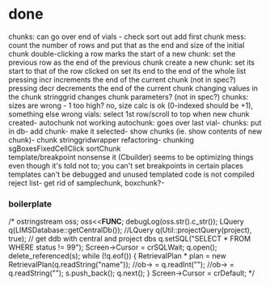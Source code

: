 ﻿
# done

chunks: can go over end of vials - check
sort out add first chunk mess:
    count the number of rows and put that as the end and size of the initial chunk
    double-clicking a row marks the start of a new chunk:
        set the previous row as the end of the previous chunk
        create a new chunk:
            set its start to that of the row clicked on
            set its end to the end of the whole list
    pressing incr increments the end of the current chunk (not in spec?)
    pressing decr decrements the end of the current chunk
    changing values in the chunk stringgrid changes chunk parameters? (not in spec?)
chunks: sizes are wrong - 1 too high? no, size calc is ok (0-indexed should be +1), something else wrong
vials: select 1st row/scroll to top when new chunk created-
autochunk not working
autochunk: goes over last vial-
chunks: put in db-
add chunk-
make it selected-
show chunks (ie. show contents of new chunk)-
chunk stringgridwrapper refactoring-
chunking
sgBoxesFixedCellClick
sortChunk    
template/breakpoint nonsense
it (Cbuilder) seems to be optimizing things even though it's told not to; you can't set breakpoints in certain places
    templates can't be debugged and unused templated code is not compiled
reject list-
get rid of samplechunk, boxchunk?-

### boilerplate    
    
/*
    ostringstream oss; oss<<__FUNC__; debugLog(oss.str().c_str());
    LQuery q(LIMSDatabase::getCentralDb());
    //LQuery q(Util::projectQuery(project), true); // get ddb with central and project dbs
    q.setSQL("SELECT * FROM  WHERE status != 99");
    Screen->Cursor = crSQLWait;
    q.open();
    delete_referenced<vecp>(s);
    while (!q.eof()) {
        RetrievalPlan * plan = new RetrievalPlan(q.readString("name"));
        //ob-> = q.readInt("");
        //ob-> = q.readString("");
        s.push_back();
        q.next();
    }
    Screen->Cursor = crDefault;
*/
